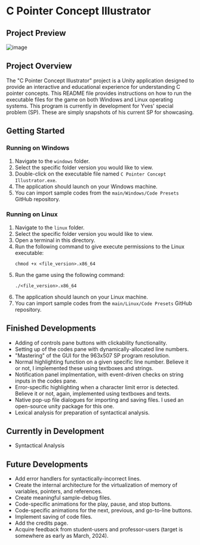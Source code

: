 # C Pointer Concept Illustrator

## Project Preview

![image](https://github.com/Yves242/Unity-Sample-Dumps/assets/70612985/7b0fff68-7db4-417b-a5d8-fabfdcfd0876)


## Project Overview

The "C Pointer Concept Illustrator" project is a Unity application designed to provide an interactive and educational experience for understanding C pointer concepts. This README file provides instructions on how to run the executable files for the game on both Windows and Linux operating systems. This program is currently in development for Yves' special problem (SP). These are simply snapshots of his current SP for showcasing. 



## Getting Started

### Running on Windows

1. Navigate to the `windows` folder. 
2. Select the specific folder version you would like to view.
3. Double-click on the executable file named `C Pointer Concept Illustrator.exe`.
4. The application should launch on your Windows machine.
5. You can import sample codes from the `main/Windows/Code Presets` GitHub repository.  

### Running on Linux

1. Navigate to the `linux` folder.
2. Select the specific folder version you would like to view.
3. Open a terminal in this directory.
4. Run the following command to give execute permissions to the Linux executable:
   ```
   chmod +x <file_version>.x86_64
   ```
5. Run the game using the following command:
   ```
   ./<file_version>.x86_64
   ```
6. The application should launch on your Linux machine.
7. You can import sample codes from the `main/Linux/Code Presets` GitHub repository.  

## Finished Developments

- Adding of controls pane buttons with clickability functionality.
- Setting up of the codes pane with dynamically-allocated line numbers.
- "Mastering" of the GUI for the 963x507 SP program resolution.
- Normal highlighting function on a given specific line number. Believe it or not, I implemented these using textboxes and strings.
- Notification panel implmentation, with event-driven checks on string inputs in the codes pane.
- Error-specific highlighting when a character limit error is detected. Believe it or not, again, implemented using textboxes and texts.
- Native pop-up file dialogues for importing and saving files. I used an open-source unity package for this one.
- Lexical analysis for preparation of syntactical analysis. 

## Currently in Development

- Syntactical Analysis  

## Future Developments

- Add error handlers for syntactically-incorrect lines.
- Create the internal architecture for the virtualization of memory of variables, pointers, and references.
- Create meaningful sample-debug files.
- Code-specific animations for the play, pause, and stop buttons.
- Code-specific animations for the next, previous, and go-to-line buttons.
- Implement saving of code files.
- Add the credits page.
- Acquire feedback from student-users and professor-users (target is somewhere as early as March, 2024).
